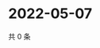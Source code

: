 # 2022-05-07

共 0 条

<!-- BEGIN WEIBO -->
<!-- 最后更新时间 Sat May 07 2022 20:27:29 GMT+0800 (China Standard Time) -->

<!-- END WEIBO -->
